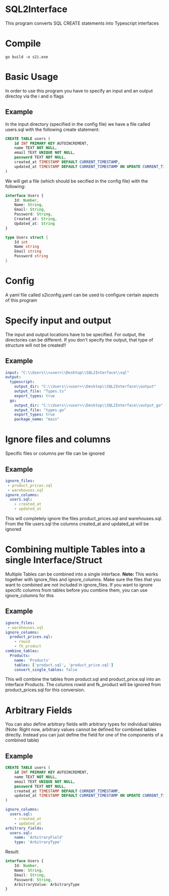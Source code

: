 # SQL2Interface
This program converts SQL CREATE statements into Typescript interfaces

# Compile
```
go build -o s2i.exe
```


# Basic Usage
In order to use this program you have to specify an input and an output directoy via the i and o flags

## Example

In the input directory (specified in the config file) we have a file called users.sql with the following create statement:
```sql
CREATE TABLE users (
    id INT PRIMARY KEY AUTOINCREMENT,
    name TEXT NOT NULL,
    email TEXT UNIQUE NOT NULL,
    password TEXT NOT NULL,
    created_at TIMESTAMP DEFAULT CURRENT_TIMESTAMP,
    updated_at TIMESTAMP DEFAULT CURRENT_TIMESTAMP ON UPDATE CURRENT_TIMESTAMP
)
```

We will get a file (which should be secified in the config file) with the following:
```ts
interface Users {
    Id: Number, 
    Name: String,
    Email: String, 
    Password: String, 
    Created_at: String, 
    Updated_at: String
}
```

```go
type Users struct {
	Id int
	Name string
	Email string
	Password string
}
```

# Config 
A yaml file called s2iconfig.yaml can be used to configure certain aspects of this program

# Specify input and output
The input and output locations have to be specified. For output, the directories can be different.
If you don't specify the output, that type of structure will not be created!!

## Example
```yaml
input: "C:\\Users\\<user>\\Desktop\\SQL2Interface\\sql"
output:
  typescript: 
    output_dir: "C:\\Users\\<user>\\Desktop\\SQL2Interface\\output"
    output_file: "Types.ts"
    export_types: true
  go: 
    output_dir: "C:\\Users\\<user>\\Desktop\\SQL2Interface\\output_go"
    output_file: "types.go"
    export_types: true
    package_name: "main"
```

# Ignore files and columns
Specific files or columns per file can be ignored

## Example

```yaml
ignore_files:
 - product_prices.sql
 - warehouses.sql
ignore_columns:
  users.sql:
    - created_at
    - updated_at
```

This will completely ignore the files product_prices.sql and warehouses.sql. From the file users.sql the columns created_at and updated_at will be ignored

# Combining multiple Tables into a single Interface/Struct
Multiple Tables can be combined into a single interface.
<b>Note:</b> This works together with ignore_files and ignore_columns.
Make sure the files that you want to combined are not included in ignore_files.
If you want to ignore speciifc columns from tables before you combine them, you can use ignore_columns for this

## Example

```yaml
ignore_files:
 - warehouses.sql
ignore_columns:
  product_prices.sql:
    - rowid
    - fk_product
combine_tables:
  Products:
    name: 'Products'
    tables: ['product.sql', 'product_price.sql']
    convert_single_tables: false
```

This will combine the tables from product.sql and product_price.sql into an interface Products.
The columns rowid and fk_product will be ignored from product_prices.sql for this conversion.


# Arbitrary Fields
You can also define arbitrary fields with arbitrary types for individual tables
(Note: Right now, arbitrary values cannot be defined for combined tables directly. Instead you can just define the field for one of the components of a combined table)

## Example

```sql
CREATE TABLE users (
    id INT PRIMARY KEY AUTOINCREMENT,
    name TEXT NOT NULL,
    email TEXT UNIQUE NOT NULL,
    password TEXT NOT NULL,
    created_at TIMESTAMP DEFAULT CURRENT_TIMESTAMP,
    updated_at TIMESTAMP DEFAULT CURRENT_TIMESTAMP ON UPDATE CURRENT_TIMESTAMP
)
```

```yaml
ignore_columns:
  users.sql:
    - created_at
    - updated_at
arbitrary_fields:
  users.sql:
    name: 'ArbitraryField'
    type: 'ArbitraryType'
```

Result:
```ts
interface Users {
	Id: Number, 
	Name: String, 
	Email: String, 
	Password: String, 
	ArbitraryValue: ArbitraryType
}
```